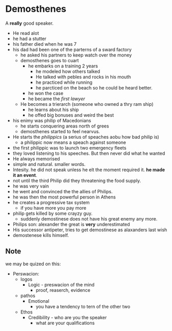 # Demosthenes

A **really** good speaker.

- He read alot
- he had a stutter
- his father died when he was 7
- his dad had been one of the parterns of a sward factory
  - he asked his partners to keep watch over the money
  - demosthenes goes to cuart 
    - he embarks on a training 2 years
      - he modeled how others talked
      - He talked with pebles and rocks in his mouth
      - he practiced while running
      - he parcticed on the beach so he could be heard better.
    - he won the case
    - he became the _first lawyer_
  - He becomes a trierarch (someone who owned a thry ram ship)
    - he learns about his ship
    - he offed big bonuses and weird  the best
- his enimy was philip of Macedonians 
  - he starts conquering areas north of grees
  - demosthenes started to feel nearvus.
- He starts the *philippics* (a serius of speaches aobu how bad philip is)
  - a philippic now means a speach against someone
- the first philippic was to launch two emergency fleets
- they loved listening to his speeches. But then never did what he wanted
- He always memorised
- simple and natural. smaller words.
- Intesity. he did not speak unless he elt the moment required it. **he made it an event**.
- not until the third Philip did they threatening the food supply.
- he was very vain
- he went and convinced the the allies of Philips. 
- he was then the most powerful person in Athens
- he creates a progressive tax system
  - if you have more you pay more
- philip gets killed by some crayzy guy.
  - suddenly demostinese does not have his great enemy any more.
- Philips son: alexander the great is **very** underestimated
- His successor antipeter, tries to get demostinese as alaxanders last wish
- demostenese kills himself.



## Note

we may be quized on this:

- Perswacion:
  - logos
    - Logic - preswacion of the mind
      - proof, reaserch, evidence
  - pathos
    - Emotional  
      - you have a tendency to tern of the other two
  - Ethos 
    - Credibility - who are you the speaker
      - what are your qualifications